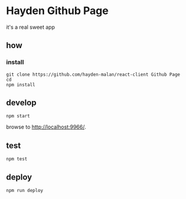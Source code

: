 
# Hayden Github Page

it's a real sweet app

## how

### install

```
git clone https://github.com/hayden-malan/react-client Github Page
cd
npm install
```

## develop

```
npm start
```

browse to <http://localhost:9966/>.

## test

```
npm test
```

## deploy

```
npm run deploy
```
